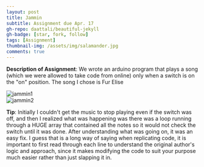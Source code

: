 ```yaml
---
layout: post
title: Jammin
subtitle: Assignment due Apr. 17
gh-repo: daattali/beautiful-jekyll
gh-badge: [star, fork, follow]
tags: [Assignment]
thumbnail-img: /assets/img/salamander.jpg
comments: true
---
```

**Description of Assignment**: We wrote an arduino program that plays a song (which we were allowed to take code from online) only when a switch is on the "on" position.
The song I chose is Fur Elise 
  
![jammin1](https://darrendywang.github.io/assets/img/jammin1.jpg)  
![jammin2](https://darrendywang.github.io/assets/img/jammin2.png) 


**Tip**: Initially I couldn't get the music to stop playing even if the switch was off, and then I realized what was happening was there was a loop running through a HUGE
array that contained all the notes so it would not check the switch until it was done. After understanding what was going on, it was an easy fix. I guess that is a long
way of saying when replicating code, it is important to first read through each line to understand the original author's logic and approach, since it makes modifying 
the code to suit your purpose much easier rather than just slapping it in.
